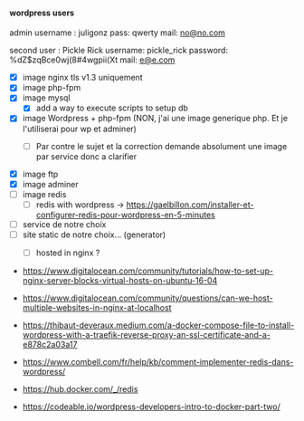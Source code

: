 #### wordpress users

admin username : juligonz
pass: qwerty
mail: no@no.com

second user : Pickle Rick
username: pickle_rick
password: %dZ$zqBce0wj(8#4wgpii(Xt
mail: e@e.com

- [x] image nginx tls v1.3 uniquement
- [x] image php-fpm
- [x] image mysql
	- [x] add a way to execute scripts to setup db

- [x] image Wordpress + php-fpm (NON, j'ai une image generique php. Et je l'utiliserai pour wp et adminer)
	- [ ] Par contre le sujet et la correction demande absolument une image par service donc a clarifier


- [x] image ftp
- [x] image adminer
- [ ] image redis
	- [ ] redis with wordpress -> https://gaelbillon.com/installer-et-configurer-redis-pour-wordpress-en-5-minutes 
- [ ] service de notre choix
- [ ] site static de notre choix... (generator)
	- [ ] hosted in nginx ?



- https://www.digitalocean.com/community/tutorials/how-to-set-up-nginx-server-blocks-virtual-hosts-on-ubuntu-16-04
- https://www.digitalocean.com/community/questions/can-we-host-multiple-websites-in-nginx-at-localhost


- https://thibaut-deveraux.medium.com/a-docker-compose-file-to-install-wordpress-with-a-traefik-reverse-proxy-an-ssl-certificate-and-a-e878c2a03a17
- https://www.combell.com/fr/help/kb/comment-implementer-redis-dans-wordpress/

- https://hub.docker.com/_/redis
- https://codeable.io/wordpress-developers-intro-to-docker-part-two/